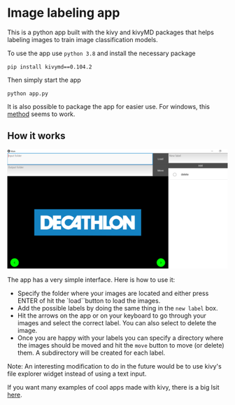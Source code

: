 # Image labeling app

This is a python app built with the kivy and kivyMD packages that helps labeling images to train image classification models.

To use the app use `python 3.8` and install the necessary package
```
pip install kivymd==0.104.2
```
Then simply start the app
```
python app.py
```

It is also possible to package the app for easier use. For windows, this [method](https://dev.to/ngonidzashe/using-pyinstaller-to-package-kivy-and-kivymd-desktop-apps-2fmj) seems to work.

## How it works

![interface of the app](interface.png)

The app has a very simple interface. Here is how to use it:
- Specify the folder where your images are located and either press ENTER of hit the `load``button to load the images.
- Add the possible labels by doing the same thing in the `new label` box.
- Hit the arrows on the app or on your keyboard to go through your images and select the correct label. You can also select to delete the image.
- Once you are happy with your labels you can specify a directory where the images should be moved and hit the `move` button to move (or delete) them. A subdirectory will be created for each label.

Note: An interesting modification to do in the future would be to use kivy's file explorer widget instead of using a text input.

If you want many examples of cool apps made with kivy, there is a big lsit [here](https://github.com/kivy/kivy/wiki/List-of-Kivy-Projects).